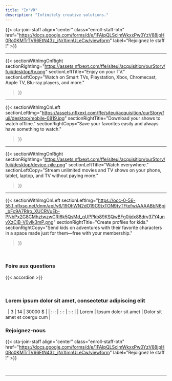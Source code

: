 ```yaml
---
title: "In'VR"
description: "Infinitely creative solutions."
---
```


{{< cta-join-staff align="center" class="enroll-staff-btn" href="https://docs.google.com/forms/d/e/1FAIpQLSclmWkxxPw0YzV88jpH0Ro0KMTrTV66EtN43z_jNrXmnULeCw/viewform" label="Rejoignez le staff !" >}}

---

{{< sectionWithImgOnRight
  sectionRightImg="https://assets.nflxext.com/ffe/siteui/acquisition/ourStory/fuji/desktop/tv.png"
  sectionLeftTitle="Enjoy on your TV."
  sectionLeftCopy="Watch on Smart TVs, Playstation, Xbox, Chromecast, Apple TV, Blu-ray players, and more."
>}}

---

{{< sectionWithImgOnLeft
  sectionLeftImg="https://assets.nflxext.com/ffe/siteui/acquisition/ourStory/fuji/desktop/mobile-0819.jpg"
  sectionRightTitle="Download your shows to watch offline."
  sectionRightCopy="Save your favorites easily and always have something to watch."
>}}

---

{{< sectionWithImgOnRight
  sectionRightImg="https://assets.nflxext.com/ffe/siteui/acquisition/ourStory/fuji/desktop/device-pile.png"
  sectionLeftTitle="Watch everywhere."
  sectionLeftCopy="Stream unlimited movies and TV shows on your phone, tablet, laptop, and TV without paying more."
>}}

---

{{< sectionWithImgOnLeft
  sectionLeftImg="https://occ-0-56-55.1.nflxso.net/dnm/api/v6/19OhWN2dO19C9txTON9tvTFtefw/AAAABbN6pi_bFc9A7RIro_XUCRVuEb-PNbPx2G8CMhztwzwCRI6k5QsMd_qUPPkb89KSQwBFg0ijdx88drv37Y4unvXzCjB-V0vIk3mP.png"
  sectionRightTitle="Create profiles for kids."
  sectionRightCopy="Send kids on adventures with their favorite characters in a space made just for them—free with your membership."
>}}

&nbsp;

### Foire aux questions

{{< accordion >}}

&nbsp;

### Lorem ipsum dolor sit amet, consectetur adipiscing elit

&nbsp;
| 3 | 14 | 30000 $ |
| :-: | :-: | :-: |
| Lorem | Ipsum dolor sit amet | Dolor sit amet et coergu cum |

### Rejoignez-nous

{{< cta-join-staff align="center" class="enroll-staff-btn" href="https://docs.google.com/forms/d/e/1FAIpQLSclmWkxxPw0YzV88jpH0Ro0KMTrTV66EtN43z_jNrXmnULeCw/viewform" label="Rejoignez le staff !" >}}

&nbsp;

---
